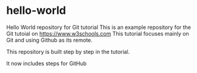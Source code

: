 # hello-world
Hello World repository for Git tutorial
This is an example repository for the Git tutoial on https://www.w3schools.com
This tutorial focuses mainly on Git and using Github as its remote.


This repository is built step by step in the tutorial.


It now includes steps for GitHub


